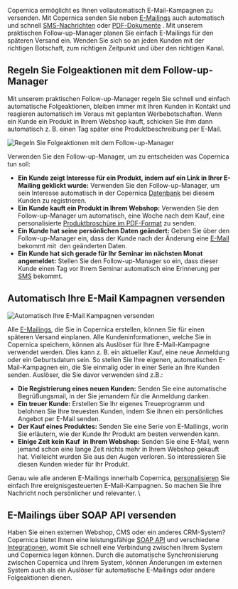Copernica ermöglicht es Ihnen vollautomatisch E-Mail-Kampagnen zu
versenden. Mit Copernica senden Sie neben
[E-Mailings](https://www.copernica.com/de/funktionen/e-mailings/e-mailings-versenden "E-Mailings versenden")
auch automatisch und schnell
[SMS-Nachrichten](https://www.copernica.com/de/funktionen/handy/gestalten-sie-ihre-eigene-sms-nachricht "SMS-Nachrichten machen")
oder
[PDF-Dokumente](https://www.copernica.com/de/funktionen/print/erstellen-sie-ein-personalisiertes-pdf-dokument "Erstellen von PDF-Dokumente")
. Mit unserem praktischen Follow-up-Manager planen Sie einfach
E-Mailings für den späteren Versand ein. Wenden Sie sich so an jeden
Kunden mit der richtigen Botschaft, zum richtigen Zeitpunkt und über den
richtigen Kanal.

Regeln Sie Folgeaktionen mit dem Follow-up-Manager
--------------------------------------------------

Mit unserem praktischen Follow-up-Manager regeln Sie schnell und einfach
automatische Folgeaktionen, bleiben immer mit Ihren Kunden in Kontakt
und reagieren automatisch im Voraus mit geplanten Werbebotschaften. Wenn
ein Kunde ein Produkt in Ihrem Webshop kauft, schicken Sie ihm dann
automatisch z. B. einen Tag später eine Produktbeschreibung per E-Mail.

![Regeln Sie Folgeaktionen mit dem
Follow-up-Manager](Copernicacom/de-follow-up-actions-email.png)

Verwenden Sie den Follow-up-Manager, um zu entscheiden was Copernica tun
soll:

-   **Ein Kunde zeigt Interesse für ein Produkt, indem auf ein Link in
    Ihrer E-Mailing geklickt wurde:** Verwenden Sie den
    Follow-up-Manager, um sein Interesse automatisch in der Copernica
    [Datenbank](http://www.copernica.com/de/funktionen/profile/erstellen-sie-ihre-eigene-datenbank "Copernica Datenbank")
    bei diesem Kunden zu registrieren.
-   **Ein Kunde kauft ein Produkt in Ihrem Webshop:** Verwenden Sie den
    Follow-up-Manager um automatisch, eine Woche nach dem Kauf, eine
    personalisierte [Produktbroschüre im
    PDF-Format](http://www.copernica.com/de/funktionen/print/erstellen-sie-ein-personalisiertes-pdf-dokument "Erstellen von PDF-Dokument")
    zu senden.
-   **Ein Kunde hat seine persönlichen Daten geändert:** Geben Sie über
    den Follow-up-Manager ein, dass der Kunde nach der Änderung eine
    [E-Mail](http://www.copernica.com/de/funktionen/e-mailings "E-Mailings")
    bekommt mit  den geänderten Daten.
-   **Ein Kunde hat sich gerade für Ihr Seminar im nächsten Monat
    angemeldet:** Stellen Sie den Follow-up-Manager so ein, dass dieser
    Kunde einen Tag vor Ihrem Seminar automatisch eine Erinnerung per
    [SMS](http://www.copernica.com/de/funktionen/handy/sms-nachricht-versenden "SMS-Nachricht versenden")
    bekommt.

Automatisch Ihre E-Mail Kampagnen versenden
-------------------------------------------

![Automatisch Ihre E-Mail Kampagnen
versenden](../images/de-automatisieren-sie-ihre-kampagnen-02-thumb.png "Automatisch Ihre E-Mail Kampagnen versenden")

Alle
[E-Mailings](http://www.copernica.com/de/funktionen/e-mailings "E-Mailings"),
die Sie in Copernica erstellen, können Sie für einen späteren Versand
einplanen. Alle Kundeninformationen, welche Sie in Copernica speichern,
können als Auslöser für Ihre E-Mail-Kampagne verwendet werden. Dies kann
z. B. ein aktueller Kauf, eine neue Anmeldung oder ein Geburtsdatum
sein. So stellen Sie Ihre eigenen, automatischen E-Mail-Kampagnen ein,
die Sie einmalig oder in einer Serie an Ihre Kunden senden. Auslöser,
die Sie davor verwenden sind z.B.:

-   **Die Registrierung eines neuen Kunden:** Senden Sie eine
    automatische Begrüßungsmail, in der Sie jemandem für die Anmeldung
    danken.
-   **Ein treuer Kunde:** Erstellen Sie Ihr eigenes Treueprogramm und
    belohnen Sie Ihre treuesten Kunden, indem Sie ihnen ein persönliches
    Angebot per E-Mail senden.
-   **Der Kauf eines Produktes:** Senden Sie eine Serie von E-Mailings,
    worin Sie erläutern, wie der Kunde Ihr Produkt am besten verwenden
    kann.
-   **Einige Zeit kein Kauf  in Ihrem Webshop:** Senden Sie eine E-Mail,
    wenn jemand schon eine lange Zeit nichts mehr in Ihrem Webshop
    gekauft hat. Vielleicht wurden Sie aus den Augen verloren. So
    interessieren Sie diesen Kunden wieder für Ihr Produkt.

Genau wie alle anderen E-Mailings innerhalb Copernica,
[personalisieren](http://www.copernica.com/de/funktionen/e-mailings/e-mailings-gestalten "Personalisieren von E-Mailings")
Sie einfach Ihre ereignisgesteuerten E-Mail-Kampagnen. So machen Sie
Ihre Nachricht noch persönlicher und relevanter. \

E-Mailings über SOAP API versenden
----------------------------------

Haben Sie einen externen Webshop, CMS oder ein anderes CRM-System?
Copernica bietet Ihnen eine leistungsfähige [SOAP
API](http://www.copernica.com/de/support/soap-api-dokumentation "Copernica SOAP API")
und verschiedene
[Integrationen](http://www.copernica.com/de/support/integrationen "Integrationen"),
womit Sie schnell eine Verbindung zwischen Ihrem System und Copernica
legen können. Durch die automatische Synchronisierung zwischen Copernica
und Ihrem System, können Änderungen im externen System auch als ein
Auslöser für automatische E-Mailings oder andere Folgeaktionen dienen.
